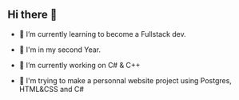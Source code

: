 ## Hi there 👋
- 🌱 I’m currently learning to become a Fullstack dev.
- 🌱 I'm in my second Year.

- 🔭 I’m currently working on C# & C++
- 🔭 I'm trying to make a personnal website project using Postgres, HTML&CSS and C#
<!--
**JimGuillaume/JimGuillaume** is a ✨ _special_ ✨ repository because its `README.md` (this file) appears on your GitHub profile.

Here are some ideas to get you started:
- 👯 I’m looking to collaborate on ...
- 🤔 I’m looking for help with ...
- 💬 Ask me about ...
- 📫 How to reach me: ...
- 😄 Pronouns: ...
- ⚡ Fun fact: ...
-->
